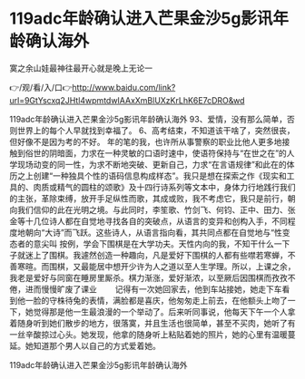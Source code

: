 # 119adc年龄确认进入芒果金沙5g影讯年龄确认海外
寞之余山娃最神往最开心就是晚上无论一

👉/观/看/入/口👉http://www.baidu.com/link?url=9GtYscxq2JHtl4wpmtdwIAAxXmBlUXzKrLhK6E7cDRO&wd

119adc年龄确认进入芒果金沙5g影讯年龄确认海外	93、爱情，没有那么简单，否则世界上的每个人早就找到幸福了。
	6、高考结束，不知道该干啥了，突然很丧，但好像不是因为考的不好。
年的笔的我，也许所从事警察的职业比他人更多地接触到俗世的阴暗面，力求在一种灵敏的口语时速中，使语符保持与“在世之在”的人学现场动变的同一性，为求不断地突破、更新自己，力求“在言语规律”和此在的体历之上创建“一种独具个性的语码信息构成样态”。我只是想在探索之作《现实和工具的、肉质或精气的圆柱的颂歌》及十四行诗系列等文本中，身体力行地践行我们的主张，革除束缚，放开手足纵性而歌，其成或败，我不考虑它，我只是前行，朝向我们信仰的此在光明之境。与此同时，李笙歌、竹剑飞、何钧、正中、田力、张金等十几位诗人都在自觉地寻找各自的突破点，从语言的变异和创构入手，不同程度地朝向“大诗”而飞跃。这些诗人，从语言指向看，其共同点都在自觉地与“性变态者的意尖叫
按例，学会下围棋是在大学功夫。天性内向的我，不知干什么一下子就迷上了围棋。我遽然创造一种趣向，凡是爱好下围棋的人都有些噤若寒蝉，不善寒暄。而围棋，又最能居中想开少许为人之道以至人生学理。所以，上课之余，我老是爱好与同窗在睡房里厮杀。棋力渐涨，爱好渐浓，以至厥后因围棋而孜孜不倦，进而慢慢旷废了课业
　　记得有一次她回家去，他到车站接她，她走下车看到他一脸的守株待兔的表情，满脸都是喜庆，他匆匆走上前去，在他额头上吻了一下，她觉得那是他一生最浪漫的一个举动了。后来听同事说，他每天下午一个人拿着随身听到她们散步的地方，很落寞，并且生活也很简单，甚至不买肉，她听了有一丝辛酸掠过心头。她发现，他拿的随身听上粘贴着她的照片，她的心里有温暖蔓延。她知道那个男人以自己的方式爱着她。

119adc年龄确认进入芒果金沙5g影讯年龄确认海外
